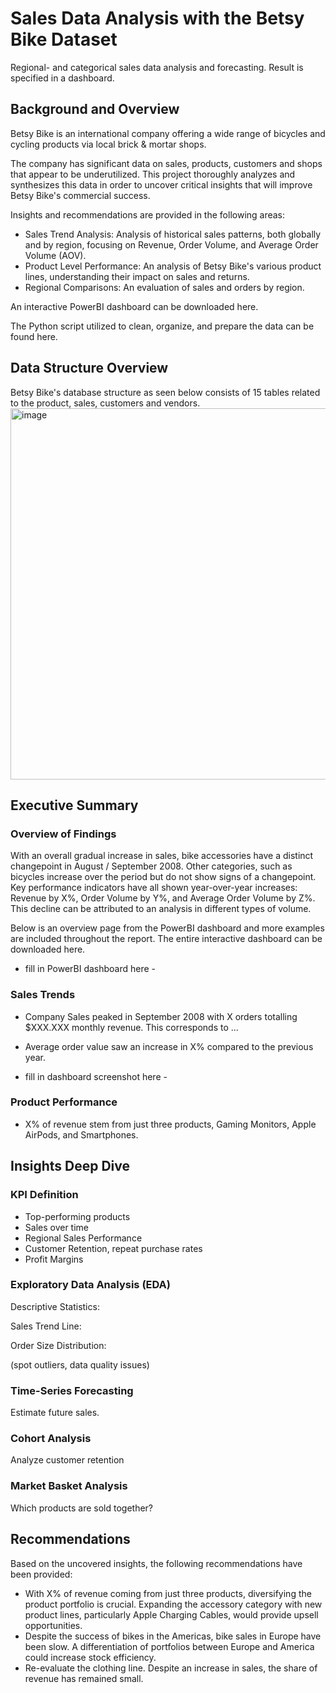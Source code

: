 # Sales Data Analysis with the Betsy Bike Dataset
Regional- and categorical sales data analysis and forecasting. Result is specified in a dashboard.

## Background and Overview
Betsy Bike is an international company offering a wide range of bicycles and cycling products via local brick & mortar shops.

The company has significant data on sales, products, customers and shops that appear to be underutilized. This project thoroughly analyzes and synthesizes this data in order to uncover critical insights that will improve Betsy Bike's commercial success.

Insights and recommendations are provided in the following areas:
- Sales Trend Analysis: Analysis of historical sales patterns, both globally and by region, focusing on Revenue, Order Volume, and Average Order Volume (AOV).
- Product Level Performance: An analysis of Betsy Bike's various product lines, understanding their impact on sales and returns.
- Regional Comparisons: An evaluation of sales and orders by region.

An interactive PowerBI dashboard can be downloaded here.

The Python script utilized to clean, organize, and prepare the data can be found here.

## Data Structure Overview
Betsy Bike's database structure as seen below consists of 15 tables related to the product, sales, customers and vendors.
<img width="1654" height="594" alt="image" src="https://github.com/user-attachments/assets/6c0937ef-4bb0-46f8-a3ab-351e0e8f149c" />

## Executive Summary
### Overview of Findings
With an overall gradual increase in sales, bike accessories have a distinct changepoint in August / September 2008. Other categories, such as bicycles increase over the period but do not show signs of a changepoint. Key performance indicators have all shown year-over-year increases: Revenue by X%, Order Volume by Y%, and Average Order Volume by Z%. This decline can be attributed to an analysis in different types of volume. 

Below is an overview page from the PowerBI dashboard and more examples are included throughout the report. The entire interactive dashboard can be downloaded here.

- fill in PowerBI dashboard here -

### Sales Trends
- Company Sales peaked in September 2008 with X orders totalling $XXX.XXX monthly revenue. This corresponds to ...
- Average order value saw an increase in X% compared to the previous year.

- fill in dashboard screenshot here -

### Product Performance
- X% of revenue stem from just three products, Gaming Monitors, Apple AirPods, and Smartphones.

## Insights Deep Dive
### KPI Definition
- Top-performing products
- Sales over time
- Regional Sales Performance
- Customer Retention, repeat purchase rates
- Profit Margins

### Exploratory Data Analysis (EDA)
Descriptive Statistics:

Sales Trend Line:

Order Size Distribution:

(spot outliers, data quality issues)

### Time-Series Forecasting
Estimate future sales.

### Cohort Analysis
Analyze customer retention

### Market Basket Analysis
Which products are sold together?

## Recommendations
Based on the uncovered insights, the following recommendations have been provided:
- With X% of revenue coming from just three products, diversifying the product portfolio is crucial. Expanding the accessory category with new product lines, particularly Apple Charging Cables, would provide upsell opportunities.
- Despite the success of bikes in the Americas, bike sales in Europe have been slow. A differentiation of portfolios between Europe and America could increase stock efficiency.
- Re-evaluate the clothing line. Despite an increase in sales, the share of revenue has remained small.
